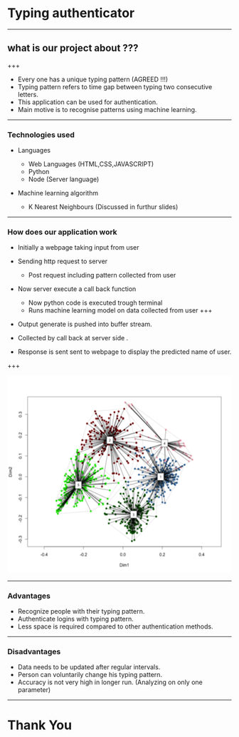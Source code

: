 # Typing authenticator

---
## what is our project about ???

+++
* Every one has a unique typing pattern (AGREED !!!)
* Typing pattern refers to time gap between typing two consecutive letters.
* This application can be used for authentication.
* Main motive is to recognise patterns using machine learning.

---
### Technologies used
* Languages
  * Web Languages (HTML,CSS,JAVASCRIPT)
  * Python
  * Node (Server language)

* Machine learning algorithm
  * K Nearest Neighbours (Discussed in furthur slides)

---

### How does our application work
* Initially a webpage taking input from user 
* Sending http request to server 
  * Post request including pattern collected from user
* Now server execute a call back function 
   * Now python code is executed trough terminal
   * Runs machine learning model on data collected from user
+++

* Output generate is pushed into buffer stream. 
* Collected by call back at server side .
* Response is sent sent to webpage to display the predicted name of user.

+++


<img src="/images/Clusterplot.png" style="width: 600px; height: 800;" />

---
### Advantages
* Recognize people with their typing pattern.
* Authenticate logins with typing pattern.
* Less space is required compared to other authentication methods.


---
### Disadvantages
* Data needs to be updated after regular intervals.
* Person can voluntarily change his typing pattern.
* Accuracy is not very high in longer run. (Analyzing on only one parameter)

---
# Thank You
